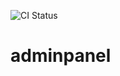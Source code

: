 ![CI Status](https://github.com/aknethstudio-stack/adminakneth/actions/workflows/ci.yml/badge.svg)

# adminpanel
